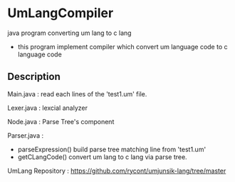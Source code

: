 # UmLangCompiler
java program converting um lang to c lang

- this program implement compiler which convert um language code to c language code

## Description

Main.java : read each lines of the 'test1.um' file.

Lexer.java : lexcial analyzer

Node.java : Parse Tree's component

Parser.java :
- parseExpression() build parse tree matching line from 'test1.um'
- getCLangCode() convert um lang to c lang via parse tree.


UmLang Repository : https://github.com/rycont/umjunsik-lang/tree/master
